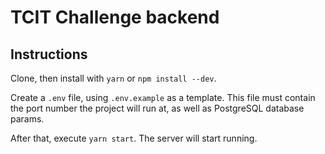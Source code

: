 # TCIT Challenge backend

## Instructions

Clone, then install with `yarn` or `npm install --dev`.

Create a `.env` file, using `.env.example` as a template. This file must contain the port number the project will run at, as well as PostgreSQL database params.

After that, execute `yarn start`. The server will start running.
